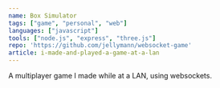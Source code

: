 ```yaml
---
name: Box Simulator
tags: ["game", "personal", "web"]
languages: ["javascript"]
tools: ["node.js", "express", "three.js"]
repo: 'https://github.com/jellymann/websocket-game'
article: i-made-and-played-a-game-at-a-lan
---
```

A multiplayer game I made while at a LAN, using websockets.
